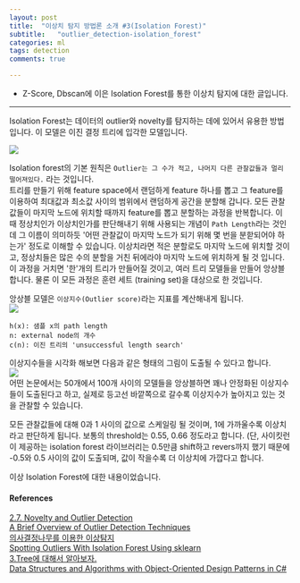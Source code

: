 ```yaml
---
layout: post
title:  "이상치 탐지 방법론 소개 #3(Isolation Forest)"
subtitle:   "outlier_detection-isolation_forest"
categories: ml
tags: detection
comments: true

---
```


- Z-Score, Dbscan에 이은 Isolation Forest를 통한 이상치 탐지에 대한 글입니다.

---

Isolation Forest는 데이터의 outlier와 novelty를 탐지하는 데에 
있어서 유용한 방법입니다. 이 모델은 이진 결정 트리에 입각한 모델입니다. 

![](https://miro.medium.com/max/981/0*0GuMixLdSZo3V3Nh.)  

Isolation forest의 기본 원칙은 `Outlier는 그 수가 적고, 나머지 다른 관찰값들과 멀리 떨어져있다.` 라는 것입니다.    
트리를 만들기 위해 feature space에서 랜덤하게 feature 하나를 뽑고 그 feature를 이용하여 최대값과 최소값 사이의 범위에서 
랜덤하게 공간을 분할해 갑니다. 모든 관찰값들이 마지막 노드에 위치할 때까지 feature를 뽑고 분할하는 과정을 반복합니다. 
이 때 정상치인가 이상치인가를 판단해내기 위해 사용되는 개념이 `Path Length`라는 것인데 그 이름이 의미하듯
'어떤 관찰값이 마지막 노드가 되기 위해 몇 번을 분핟되어야 하는가' 정도로 이해할 수 있습니다. 이상치라면 
적은 분할로도 마지막 노드에 위치할 것이고, 정상치들은 많은 수의 분할을 거친 뒤에라야 마지막 노드에 위치하게 될 것 
입니다. 이 과정을 거치면 '한'개의 트리가 만들어질 것이고, 여러 트리 모델들을 만들어 앙상블합니다. 물론 이 
모든 과정은 훈련 세트 (training set)을 대상으로 한 것입니다. 

앙상블 모델은 `이상지수(Outlier score)`라는 지표를 계산해내게 됩니다.  
![](https://miro.medium.com/max/206/0*uVVSUfptaeFzqRZW.)  
 
```
h(x): 샘플 x의 path length  
n: external node의 개수  
c(n): 이진 트리의 'unsuccessful length search'
```  

이상지수들을 시각화 해보면 다음과 같은 형태의 그림이 도출될 수 있다고 합니다.  
![](https://ko.logpresso.com/api/documents/23/sections/122/images/image4.png)  
어떤 논문에서는 50개에서 100개 사이의 모델들을 앙상블하면 꽤나 안정화된 이상지수들이 도출된다고 하고, 
실제로 등고선 바깥쪽으로 갈수록 이상지수가 높아지고 있는 것을 관찰할 수 있습니다.  

모든 관찰값들에 대해 0과 1 사이의 값으로 스케일링 될 것이며, 1에 가까울수록 이상치라고 판단하게 됩니다. 
보통의 threshold는 0.55, 0.66 정도라고 합니다. (단, 사이킷런이 제공하는 isolation forest 라이브러리는 
0.5만큼 shift하고 revers까지 했기 때문에 -0.5와 0.5 사이의 값이 도출되며, 값이 작을수록 더 이상치에 
가깝다고 합니다.  

이상 Isolation Forest에 대한 내용이었습니다.  


#### References  
[2.7. Novelty and Outlier Detection](https://scikit-learn.org/stable/modules/outlier_detection.html)  
[A Brief Overview of Outlier Detection Techniques](https://miro.medium.com/max/981/0*0GuMixLdSZo3V3Nh.)  
[의사결정나무를 이용한 이상탐지](https://ko.logpresso.com/documents/anomaly-detection)  
[Spotting Outliers With Isolation Forest Using sklearn](https://dzone.com/articles/spotting-outliers-with-isolation-forest-using-skle)  
[3.Tree에 대해서 알아보자.](https://gnujoow.github.io/ds/2016/08/27/DS3-Tree/)  
[Data Structures and Algorithms
with Object-Oriented Design Patterns in
C#](http://programming.etherealspheres.com/backup/ebooks%20-%20Other%20Programming%20Languages/Data%20Structures%20And%20Algorithms%20With%20Object-Oriented%20Design%20Patterns%20In%20C%20Sharp.pdf)
